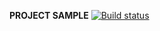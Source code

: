 **PROJECT SAMPLE**  [![Build status](https://ci.appveyor.com/api/projects/status/ya9979nqq7c99uny?svg=true)](https://ci.appveyor.com/project/KolukaYulia/deliveryform)
